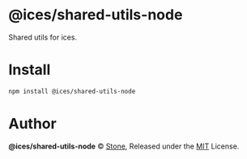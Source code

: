 
# @ices/shared-utils-node

<p>
  Shared utils for ices.
</p>

# Install

```bash
npm install @ices/shared-utils-node
```

# Author

**@ices/shared-utils-node** © [Stone](https://github.com/icesjs), Released under the [MIT](./LICENSE) License.
